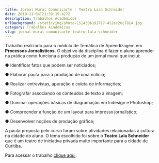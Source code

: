 ```yaml
---
title: Jornal Mural Comunicarte - Teatro Lala Schneider
date: 2019-11-04T21:39:19.427Z
description: Trabalhos Acadêmicos
urlBackground: /static/img/photo-1514306191717-452ec28c7814.jpg
category: Trabalhos Acadêmicos
slug: jornal-mural-comunicarte-teatro-lala-schneider
---
```

Trabalho realizado para o módulo de Temática de Aprendizagem em **Processos Jornalísticos**. O objetivo da disciplina é fazer o aluno aprender na prática como funciona a produção de um jornal mural que inclui:

● Identificar fatos que podem ser noticiados;

● Elaborar pauta para a produção de uma notícia;

● Realizar entrevistas, apuração e coleta de informações;

● Fotografar associando os conteúdos de texto à imagem;

● Dominar operações básicas de diagramação em Indesign e Photoshop;

● Compreender a função de um layout para impresso jornalístico;

● Desenvolver noções de produção gráfica;

A pauta proposta pelo curso foram sobre atividades relacionadas à cultura na cidade do aluno. O tema escolhido foi sobre o **Teatro Lala Schneider** que é um teatro de iniciativa privada muito importante para a cidade de Curitiba.

Para acessar o trabalho [clique aqui](http://bit.ly/projetocomunicarte).
